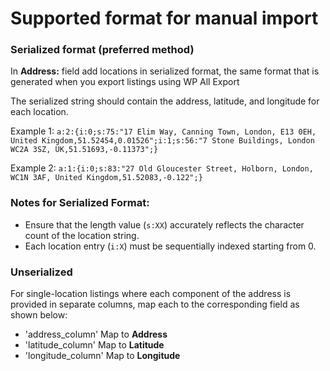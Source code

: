 # Supported format for manual import

### Serialized format (preferred method)
In **Address:** field add locations in serialized format, the same format that is generated when you export listings using WP All Export

The serialized string should contain the address, latitude, and longitude for each location.

Example 1: `a:2:{i:0;s:75:"17 Elim Way, Canning Town, London, E13 0EH, United Kingdom,51.52454,0.01526";i:1;s:56:"7 Stone Buildings, London WC2A 3SZ, UK,51.51693,-0.11373";}`

Example 2: `a:1:{i:0;s:83:"27 Old Gloucester Street, Holborn, London, WC1N 3AF, United Kingdom,51.52083,-0.122";}`

### Notes for Serialized Format:

- Ensure that the length value (`s:XX`) accurately reflects the character count of the location string.
- Each location entry (`i:X`) must be sequentially indexed starting from 0.

### Unserialized
For single-location listings where each component of the address is provided in separate columns, map each to the corresponding field as shown below:

- 'address_column' Map to **Address** 
- 'latitude_column' Map to **Latitude** 
- 'longitude_column' Map to **Longitude** 
